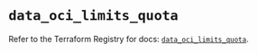 # `data_oci_limits_quota`

Refer to the Terraform Registry for docs: [`data_oci_limits_quota`](https://registry.terraform.io/providers/oracle/oci/6.18.0/docs/data-sources/limits_quota).
